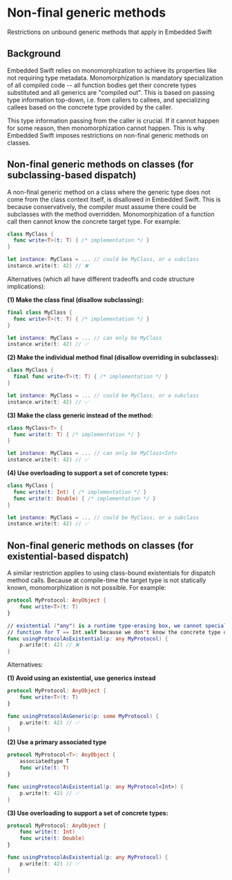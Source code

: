 # Non-final generic methods

Restrictions on unbound generic methods that apply in Embedded Swift

## Background

Embedded Swift relies on monomorphization to achieve its properties like not requiring type metadata. Monomorphization is mandatory specialization of all compiled code -- all function bodies get their concrete types substituted and all generics are "compiled out". This is based on passing type information top-down, i.e. from callers to callees, and specializing callees based on the concrete type provided by the caller.

This type information passing from the caller is crucial. If it cannot happen for some reason, then monomorphization cannot happen. This is why Embedded Swift imposes restrictions on non-final generic methods on classes.

## Non-final generic methods on classes (for subclassing-based dispatch)

A non-final generic method on a class where the generic type does not come from the class context itself, is disallowed in Embedded Swift. This is because conservatively, the compiler must assume there could be subclasses with the method overridden. Monomorphization of a function call then cannot know the concrete target type. For example:

```swift
class MyClass {
  func write<T>(t: T) { /* implementation */ }
}

let instance: MyClass = ... // could be MyClass, or a subclass
instance.write(t: 42) // ❌
```

Alternatives (which all have different tradeoffs and code structure implications):

**(1) Make the class final (disallow subclassing):**

```swift
final class MyClass {
  func write<T>(t: T) { /* implementation */ }
}

let instance: MyClass = ... // can only be MyClass
instance.write(t: 42) // ✅
```

**(2) Make the individual method final (disallow overriding in subclasses):**

```swift
class MyClass {
  final func write<T>(t: T) { /* implementation */ }
}

let instance: MyClass = ... // could be MyClass, or a subclass
instance.write(t: 42) // ✅
```

**(3) Make the class generic instead of the method:**

```swift
class MyClass<T> {
  func write(t: T) { /* implementation */ }
}

let instance: MyClass = ... // can only be MyClass<Int>
instance.write(t: 42) // ✅
```

**(4) Use overloading to support a set of concrete types:**

```swift
class MyClass {
  func write(t: Int) { /* implementation */ }
  func write(t: Double) { /* implementation */ }
}

let instance: MyClass = ... // could be MyClass, or a subclass
instance.write(t: 42) // ✅
```

## Non-final generic methods on classes (for existential-based dispatch)

A similar restriction applies to using class-bound existentials for dispatch method calls. Because at compile-time the target type is not statically known, monomorphization is not possible. For example:

```swift
protocol MyProtocol: AnyObject {
    func write<T>(t: T)
}

// existential ("any") is a runtime type-erasing box, we cannot specialize the target
// function for T == Int.self because we don't know the concrete type of "p"
func usingProtocolAsExistential(p: any MyProtocol) {
    p.write(t: 42) // ❌
}
```

Alternatives:

**(1) Avoid using an existential, use generics instead**

```swift
protocol MyProtocol: AnyObject {
    func write<T>(t: T)
}

func usingProtocolAsGeneric(p: some MyProtocol) {
    p.write(t: 42) // ✅
}
```

**(2) Use a primary associated type**

```swift
protocol MyProtocol<T>: AnyObject {
    associatedtype T
    func write(t: T)
}

func usingProtocolAsExistential(p: any MyProtocol<Int>) {
    p.write(t: 42) // ✅
}
```

**(3) Use overloading to support a set of concrete types:**

```swift
protocol MyProtocol: AnyObject {
    func write(t: Int)
    func write(t: Double)
}

func usingProtocolAsExistential(p: any MyProtocol) {
    p.write(t: 42) // ✅
}
```
